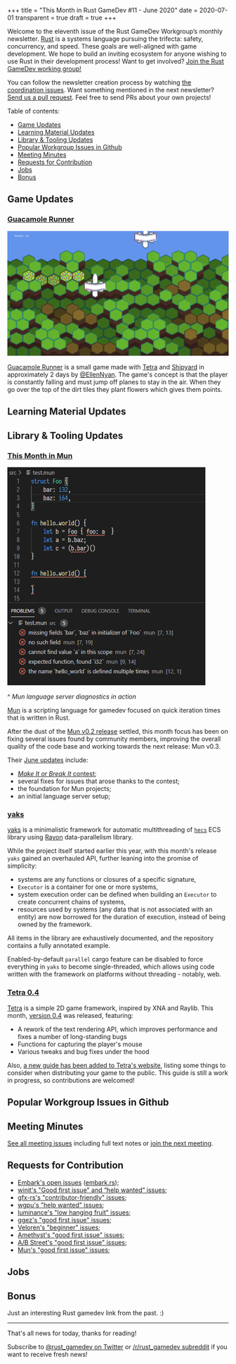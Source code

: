 +++
title = "This Month in Rust GameDev #11 - June 2020"
date = 2020-07-01
transparent = true
draft = true
+++

<!-- markdownlint-disable no-trailing-punctuation -->
<!-- markdownlint-enable line-length -->

Welcome to the eleventh issue of the Rust GameDev Workgroup’s
monthly newsletter.
[Rust] is a systems language pursuing the trifecta:
safety, concurrency, and speed.
These goals are well-aligned with game development.
We hope to build an inviting ecosystem for anyone wishing
to use Rust in their development process!
Want to get involved? [Join the Rust GameDev working group!][join]

You can follow the newsletter creation process
by watching [the coordination issues][coordination].
Want something mentioned in the next newsletter?
[Send us a pull request][pr].
Feel free to send PRs about your own projects!

[Rust]: https://rust-lang.org
[join]: https://github.com/rust-gamedev/wg#join-the-fun
[pr]: https://github.com/rust-gamedev/rust-gamedev.github.io
[coordination]: https://github.com/rust-gamedev/rust-gamedev.github.io/issues?q=label%3Acoordination

Table of contents:

- [Game Updates](#game-updates)
- [Learning Material Updates](#learning-material-updates)
- [Library & Tooling Updates](#library-tooling-updates)
- [Popular Workgroup Issues in Github](#popular-workgroup-issues-in-github)
- [Meeting Minutes](#meeting-minutes)
- [Requests for Contribution](#requests-for-contribution)
- [Jobs](#jobs)
- [Bonus](#bonus)

<!--
Ideal section structure is:

```
### [Title]

![image/GIF description](image link)

A paragraph or two with a summary and [useful links].

_Discussions:
[/r/rust](https://reddit.com/r/rust/todo),
[twitter](https://twitter.com/todo/status/123456)_

[Title]: https://first.link
[useful links]: https://other.link
```

Discussion links are added only if they contain
some actual interesting discussions.

If needed, a section can be split into subsections with a "------" delimiter.
-->

## Game Updates

### [Guacamole Runner][guacamole]

![gif](guacamole.gif)

[Guacamole Runner][guacamole] is a small game made with
[Tetra][tetra] and [Shipyard][shipyard] in approximately 2 days
by [@EllenNyan][ellen_twitter].
The game's concept is that the player is constantly falling
and must jump off planes to stay in the air.
When they go over the top of the dirt tiles
they plant flowers which gives them points.

[guacamole]: https://github.com/EllenNyan/guacamole-runner
[ellen_twitter]: https://twitter.com/EllenNyan0214
[tetra]: https://github.com/17cupsofcoffee/Tetra
[shipyard]: https://github.com/leudz/shipyard

## Learning Material Updates

## Library & Tooling Updates

### [This Month in Mun][mun-june]

![Language Server Diagnostics in action](mun-languageserver.gif)

^ _Mun language server diagnostics in action_

[Mun] is a scripting language for gamedev focused on quick iteration times
that is written in Rust.

After the dust of the [Mun v0.2 release][mun-release] settled, this month focus
has been on fixing several issues found by community members, improving the
overall quality of the code base and working towards the next release: Mun v0.3.

Their [June updates][mun-june] include:

- [*Make It or Break It* contest](https://github.com/mun-lang/mun/issues/220);
- several fixes for issues that arose thanks to the contest;
- the foundation for Mun projects;
- an initial language server setup;

[Mun]: https://mun-lang.org
[mun-release]: https://mun-lang.org/blog/2020/05/16/release-mun-v0-2-0
[mun-june]: https://mun-lang.org/blog/2020/06/30/this-month-june

### [yaks]

[yaks] is a minimalistic framework for automatic multithreading
of [`hecs`] ECS library using [Rayon] data-parallelism library.

While the project itself started earlier this year, with this month's release
`yaks` gained an overhauled API, further leaning into the promise of
simplicity:

- systems are any functions or closures of a specific signature,
- `Executor` is a container for one or more systems,
- system execution order can be defined when building an `Executor`
  to create concurrent chains of systems,
- resources used by systems (any data that is not associated with an entity)
  are now borrowed for the duration of execution, instead of being owned
  by the framework.

All items in the library are exhaustively documented, and the repository
contains a fully annotated example.

Enabled-by-default `parallel` cargo feature can be disabled to force
everything in `yaks` to become single-threaded, which allows using code
written with the framework on platforms without threading - notably, web.

[yaks]: https://crates.io/crates/yaks
[`hecs`]: https://crates.io/crates/hecs
[Rayon]: https://crates.io/crates/rayon

### [Tetra 0.4][tetra-040]

[Tetra] is a simple 2D game framework, inspired by XNA and Raylib. This month,
[version 0.4][tetra-040] was released, featuring:

- A rework of the text rendering API, which improves performance and fixes a
  number of long-standing bugs
- Functions for capturing the player's mouse
- Various tweaks and bug fixes under the hood

Also, [a new guide has been added to Tetra's website][tetra-dist], listing some
things to consider when distributing your game to the public. This guide is
still a work in progress, so contributions are welcomed!

[tetra]: https://github.com/17cupsofcoffee/tetra
[tetra-040]: https://twitter.com/17cupsofcoffee/status/1275778769077317637
[tetra-dist]: https://tetra.seventeencups.net/distributing/

## Popular Workgroup Issues in Github

<!-- Up to 10 links to interesting issues -->

## Meeting Minutes

<!-- Up to 10 most important notes + a link to the full details -->

[See all meeting issues][label-meeting] including full text notes
or [join the next meeting][join].

[label-meeting]: https://github.com/rust-gamedev/wg/issues?q=label%3Ameeting

## Requests for Contribution

<!-- Links to "good first issue"-labels or direct links to specific tasks -->

- [Embark's open issues][embark-open-issues] ([embark.rs]);
- [winit's "Good first issue" and “help wanted” issues][winit-issues];
- [gfx-rs's "contributor-friendly" issues][gfx-issues];
- [wgpu's "help wanted" issues][wgpu-help-wanted];
- [luminance's "low hanging fruit" issues][luminance-fruits];
- [ggez's "good first issue" issues][ggez-issues];
- [Veloren's "beginner" issues][veloren-beginner];
- [Amethyst's "good first issue" issues][amethyst-issues];
- [A/B Street's "good first issue" issues][abstreet-issues];
- [Mun's "good first issue" issues][mun-issues];

[embark.rs]: https://embark.rs
[embark-open-issues]: https://github.com/search?q=user:EmbarkStudios+state:open
[winit-issues]: https://github.com/rust-windowing/winit/issues?utf8=✓&q=is%3Aissue+is%3Aopen+label%3A%22status%3A+help+wanted%22+label%3A%22Good+first+issue%22
[gfx-issues]: https://github.com/gfx-rs/gfx/issues?q=is%3Aissue+is%3Aopen+label%3Acontributor-friendly
[wgpu-help-wanted]: https://github.com/gfx-rs/wgpu-rs/issues?q=is%3Aissue+is%3Aopen+label%3A%22help+wanted%22
[luminance-fruits]: https://github.com/phaazon/luminance-rs/issues?q=is%3Aissue+is%3Aopen+label%3A%22low+hanging+fruit%22
[ggez-issues]: https://github.com/ggez/ggez/labels/%2AGOOD%20FIRST%20ISSUE%2A
[veloren-beginner]: https://gitlab.com/veloren/veloren/issues?label_name=beginner
[amethyst-issues]: https://github.com/amethyst/amethyst/issues?q=is%3Aissue+is%3Aopen+label%3A%22good+first+issue%22
[abstreet-issues]: https://github.com/dabreegster/abstreet/issues?q=is%3Aissue+is%3Aopen+label%3A%22good+first+issue%22
[mun-issues]: https://github.com/mun-lang/mun/labels/good%20first%20issue

## Jobs

<!-- An optional section for new jobs related to Rust gamedev -->

## Bonus

<!-- Bonus section to make the newsletter more interesting
and highlight events from the past. -->

Just an interesting Rust gamedev link from the past. :)

------

That's all news for today, thanks for reading!

Subscribe to [@rust_gamedev on Twitter][@rust_gamedev]
or [/r/rust_gamedev subreddit][/r/rust_gamedev] if you want to receive fresh news!

<!--
TODO: Add real links and un-comment once this post is published
**Discussions of this post**:
[/r/rust](TODO),
[twitter](TODO).
-->

[/r/rust_gamedev]: https://reddit.com/r/rust_gamedev
[@rust_gamedev]: https://twitter.com/rust_gamedev
